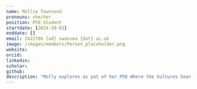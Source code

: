 ```yaml
---
name: Mollie Townsend
pronouns: she/her
position: PhD Student
startdate: [2024-10-01]
enddate: []
email: 2422766 [ad] swansea [dot] ac.uk
image: /images/members/Person_placeholder.png
website:
orcid:
linkedin: 
scholar:
github:
description: "Molly explores as pat of her PhD Where the Vultures Soar: using high-frequency movement data to understand species distributions, supervised by [Prof. Emily Shepard](https://www.swansea.ac.uk/staff/e.l.c.shepard/) and Konstans."
---
```

